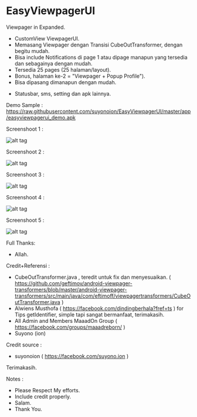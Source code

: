# EasyViewpagerUI
Viewpager in Expanded.

- CustomView ViewpagerUI.
- Memasang Viewpager dengan Transisi CubeOutTransformer, dengan begitu mudah.
- Bisa include Notifications di page 1 atau dipage manapun yang tersedia dan sebagainya dengan mudah.
- Tersedia 25 pages (25 halaman/layout).
- Bonus, halaman ke-2 = "Viewpager + Popup Profile").
- Bisa dipasang dimanapun dengan mudah.
* Statusbar, sms, setting dan apk lainnya. 

Demo Sample : https://raw.githubusercontent.com/suyonoion/EasyViewpagerUI/master/app/easyviewpagerui_demo.apk

Screenshoot 1 :

![alt tag](https://raw.githubusercontent.com/suyonoion/EasyViewpagerUI/master/app/ss/Screenshot_2015-05-29-15-40-44.png)

Screenshoot 2 :

![alt tag](https://raw.githubusercontent.com/suyonoion/EasyViewpagerUI/master/app/ss/Screenshot_2015-05-29-15-40-55.png)

Screenshoot 3 :

![alt tag](https://raw.githubusercontent.com/suyonoion/EasyViewpagerUI/master/app/ss/Screenshot_2015-05-29-15-41-14.png)

Screenshoot 4 :

![alt tag](https://raw.githubusercontent.com/suyonoion/EasyViewpagerUI/master/app/ss/Screenshot_2015-05-29-15-49-23.png)

Screenshoot 5 :

![alt tag](https://raw.githubusercontent.com/suyonoion/EasyViewpagerUI/master/app/ss/Screenshot_2015-05-29-15-49-37.png)

Full Thanks:
- Allah.

Credit+Referensi :

- CubeOutTransformer.java , teredit untuk fix dan menyesuaikan. ( https://github.com/geftimov/android-viewpager-transformers/blob/master/android-viewpager-transformers/src/main/java/com/eftimoff/viewpagertransformers/CubeOutTransformer.java )
- Alwiens Musthofa ( https://facebook.com/dindingberhala?fref=ts ) for Tips getIdentifier, simple tapi sangat bermanfaat, terimakasih.
- All Admin and Members MaaadOn Group ( https://facebook.com/groups/maaadreborn/ )
- Suyono (ion)

Credit source :
- suyonoion ( https://facebook.com/suyono.ion )

Terimakasih.


Notes :

- Please Respect My efforts.
- Include credit properly.
- Salam.
- Thank You.

